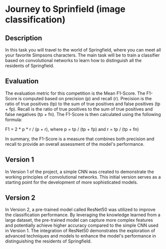 # Journey to Sprinfield (image classification)
## Description
In this task you will travel to the world of Springfield, where you can meet all your favorite Simpsons characters.
The main task will be to train a classifier based on convolutional networks to learn how to distinguish all the residents of Springfield.
## Evaluation
The evaluation metric for this competition is the Mean F1-Score. The F1-Score is computed based on precision (p) and recall (r). Precision is the ratio of true positives (tp) to the sum of true positives and false positives (tp + fp). Recall is the ratio of true positives to the sum of true positives and false negatives (tp + fn). The F1-Score is then calculated using the following formula:

F1 = 2 * p * r / (p + r), where p = tp / (tp + fp) and r = tp / (tp + fn)

In summary, the F1-Score is a measure that combines both precision and recall to provide an overall assessment of the model's performance.
## Version 1
In Version 1 of the project, a simple CNN was created to demonstrate the working principles of convolutional networks. This initial version serves as a starting point for the development of more sophisticated models.
## Version 2
In Version 2, a pre-trained model called ResNet50 was utilized to improve the classification performance. By leveraging the knowledge learned from a large dataset, the pre-trained model can capture more complex features and potentially achieve higher accuracy compared to the simple CNN used in Version 1. The integration of ResNet50 demonstrates the exploration of advanced techniques and models to enhance the model's performance in distinguishing the residents of Springfield.

